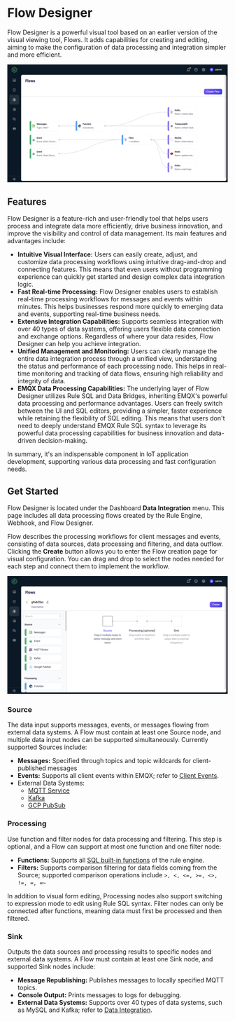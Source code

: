 # Flow Designer

Flow Designer is a powerful visual tool based on an earlier version of the visual viewing tool, Flows. It adds capabilities for creating and editing, aiming to make the configuration of data processing and integration simpler and more efficient.

<img src="./assets/flow-designer.jpg" alt="EMQX Flow Designer" style="zoom:67%;" />

## Features

Flow Designer is a feature-rich and user-friendly tool that helps users process and integrate data more efficiently, drive business innovation, and improve the visibility and control of data management. Its main features and advantages include:

- **Intuitive Visual Interface:** Users can easily create, adjust, and customize data processing workflows using intuitive drag-and-drop and connecting features. This means that even users without programming experience can quickly get started and design complex data integration logic.
- **Fast Real-time Processing:** Flow Designer enables users to establish real-time processing workflows for messages and events within minutes. This helps businesses respond more quickly to emerging data and events, supporting real-time business needs.
- **Extensive Integration Capabilities:** Supports seamless integration with over 40 types of data systems, offering users flexible data connection and exchange options. Regardless of where your data resides, Flow Designer can help you achieve integration.
- **Unified Management and Monitoring:** Users can clearly manage the entire data integration process through a unified view, understanding the status and performance of each processing node. This helps in real-time monitoring and tracking of data flows, ensuring high reliability and integrity of data.
- **EMQX Data Processing Capabilities:** The underlying layer of Flow Designer utilizes Rule SQL and Data Bridges, inheriting EMQX's powerful data processing and performance advantages. Users can freely switch between the UI and SQL editors, providing a simpler, faster experience while retaining the flexibility of SQL editing. This means that users don't need to deeply understand EMQX Rule SQL syntax to leverage its powerful data processing capabilities for business innovation and data-driven decision-making.

In summary, it's an indispensable component in IoT application development, supporting various data processing and fast configuration needs.

## Get Started

Flow Designer is located under the Dashboard **Data Integration** menu. This page includes all data processing flows created by the Rule Engine, Webhook, and Flow Designer.

Flow describes the processing workflows for client messages and events, consisting of data sources, data processing and filtering, and data outflow. Clicking the **Create** button allows you to enter the Flow creation page for visual configuration. You can drag and drop to select the nodes needed for each step and connect them to implement the workflow.

<img src="./assets/create-flow.jpg" alt="image-20230914175657995" style="zoom:67%;" />

### Source

The data input supports messages, events, or messages flowing from external data systems. A Flow must contain at least one Source node, and multiple data input nodes can be supported simultaneously. Currently supported Sources include:

- **Messages:** Specified through topics and topic wildcards for client-published messages
- **Events:** Supports all client events within EMQX; refer to [Client Events](../data-integration/rule-sql-events-and-fields.md#mqtt-events).
- External Data Systems:
  - [MQTT Service](../data-integration/data-bridge-mqtt.md)
  - [Kafka](../data-integration/data-bridge-kafka.md)
  - [GCP PubSub](../data-integration/data-bridge-gcp-pubsub.md)

### Processing

Use function and filter nodes for data processing and filtering. This step is optional, and a Flow can support at most one function and one filter node:

- **Functions:** Supports all [SQL built-in functions](../data-integration/rule-sql-builtin-functions.md) of the rule engine.
- **Filters:** Supports comparison filtering for data fields coming from the Source; supported comparison operations include `>, <, <=, >=, <>, !=, =, =~`

In addition to visual form editing, Processing nodes also support switching to expression mode to edit using Rule SQL syntax. Filter nodes can only be connected after functions, meaning data must first be processed and then filtered.

### Sink

Outputs the data sources and processing results to specific nodes and external data systems. A Flow must contain at least one Sink node, and supported Sink nodes include:

- **Message Republishing:** Publishes messages to locally specified MQTT topics.
- **Console Output:** Prints messages to logs for debugging.
- **External Data Systems:** Supports over 40 types of data systems, such as MySQL and Kafka; refer to [Data Integration](../data-integration/data-bridges.md).

